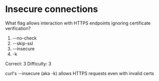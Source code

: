 # Insecure connections

What flag allows interaction with HTTPS endpoints ignoring certificate verification?

1. --no-check
2. --skip-ssl
3. --insecure
4. -k

Correct: 3
Difficulty: 3

curl's --insecure (aka -k) allows HTTPS requests even with invalid certs
